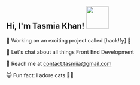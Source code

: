 <h2> Hi, I'm Tasmia Khan! <img src="https://media.giphy.com/media/mGcNjsfWAjY5AEZNw6/giphy.gif" width="60"></h2>

🔭 Working on an exciting project called [hack!fy] 👾 <br>

💬 Let's chat about all things Front End Development   <br>

💌 Reach me at contact.tasmiia@gmail.com <br>

🐱 Fun fact: I adore cats 🩷🍜
